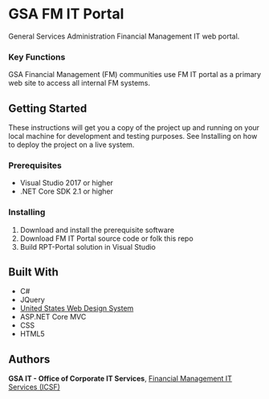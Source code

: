 # GSA FM IT Portal
General Services Administration Financial Management IT web portal. 

### Key Functions 
GSA Financial Management (FM) communities use FM IT portal as a primary web site to access all internal FM systems.

## Getting Started
These instructions will get you a copy of the project up and running on your local machine for development and testing purposes. See Installing on how to deploy the project on a live system.

### Prerequisites
- Visual Studio 2017 or higher
- .NET Core SDK 2.1 or higher

### Installing
1. Download and install the prerequisite software
2. Download FM IT Portal source code or folk this repo
3. Build RPT-Portal solution in Visual Studio

## Built With
- C#
- JQuery
- [United States Web Design System](https://designsystem.digital.gov)
- ASP.NET Core MVC
- CSS
- HTML5

## Authors

**GSA IT - Office of Corporate IT Services**, [Financial Management IT Services (ICSF)](https://github.com/orgs/GSA/teams/corporate-it-services/members)
